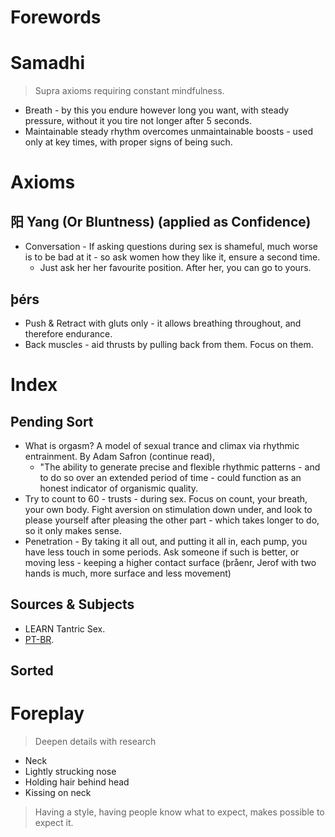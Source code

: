 # Forewords

# Samadhi
> Supra axioms requiring constant mindfulness.
- Breath - by this you endure however long you want, with steady pressure, without it you tire not longer after 5 seconds.
- Maintainable steady rhythm overcomes unmaintainable boosts - used only at key times, with proper signs of being such.

# Axioms
## 阳 Yang (Or Bluntness) (applied as Confidence)
- Conversation - If asking questions during sex is shameful, much worse is to be bad at it - so ask women how they like it, ensure a second time.
	- Just ask her her favourite position. After her, you can go to yours.
## þérs
- Push & Retract with gluts only - it allows breathing throughout, and therefore endurance.
- Back muscles - aid thrusts by pulling back from them. Focus on them.

# Index
## Pending Sort
- What is orgasm? A model of sexual trance and climax via rhythmic entrainment. By Adam Safron (continue read),
    - "The ability to generate precise and flexible rhythmic patterns - and to do so over an extended period of time - could function as an honest indicator of organismic quality.
- Try to count to 60 - trusts - during sex. Focus on count, your breath, your own body. Fight aversion on stimulation down under, and look to please yourself after pleasing the other part - which takes longer to do, so it only makes sense.
- Penetration - By taking it all out, and putting it all in, each pump, you have less touch in some periods. Ask someone if such is better, or moving less - keeping a higher contact surface (þråenr, Jerof with two hands is much, more surface and less movement)
## Sources & Subjects
- LEARN Tantric Sex.
- [PT-BR](https://www.youtube.com/watch?v=arX-aWSyx9A).
## Sorted

# Foreplay
> Deepen details with research
- Neck
- Lightly strucking nose
- Holding hair behind head
- Kissing on neck
> Having a style, having people know what to expect, makes possible to expect it.
